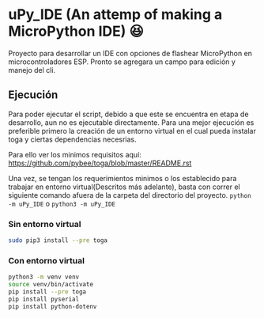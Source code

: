 # uPy_IDE (An attemp of making a MicroPython IDE) :laughing:
Proyecto para desarrollar un IDE con opciones de flashear MicroPython en microcontroladores ESP.
Pronto se agregara un campo para edición y manejo del cli.

## Ejecución
Para poder ejecutar el script, debido a que este se encuentra en etapa de desarrollo, aun no es ejecutable directamente. Para una mejor ejecución es preferible primero la creación de un entorno virtual en el cual pueda instalar toga y ciertas dependencias necesrias. 

Para ello ver los minimos requisitos aquí: https://github.com/pybee/toga/blob/master/README.rst

Una vez, se tengan los requerimientos minimos o los establecido para trabajar en entorno virtual(Descritos más adelante), basta con correr el siguiente comando afuera de la carpeta del directorio del proyecto.
`python -m uPy_IDE`
o
`python3 -m uPy_IDE`
### Sin entorno virtual
~~~~ bash
sudo pip3 install --pre toga
~~~~
### Con entorno virtual
~~~~ bash
python3 -m venv venv
source venv/bin/activate
pip install --pre toga
pip install pyserial
pip install python-dotenv
~~~~




